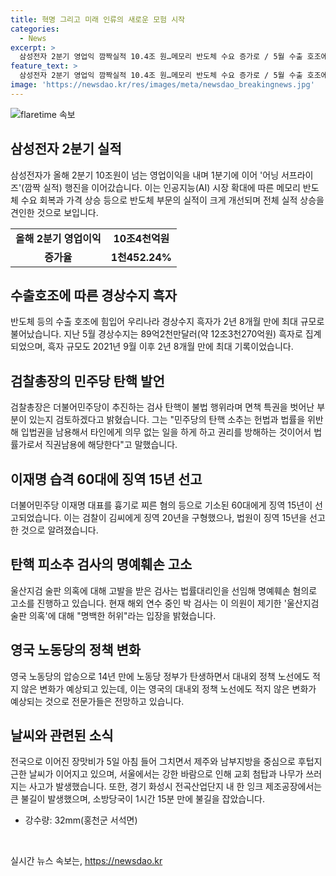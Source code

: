 ```yaml
---
title: 혁명 그리고 미래 인류의 새로운 모험 시작
categories:
  - News
excerpt: >
  삼성전자 2분기 영업익 깜짝실적 10.4조 원…메모리 반도체 수요 증가로 / 5월 수출 호조에 힘입어 2년8개월 만에 최대 규모 경상수지 흑자 / 검찰총장, 민주당 탄핵은 직권남용·명예훼손으로 위법성 검토 / 이재명 습격 60대에 징역 15년 선고 / 수원지검 부부장검사, 더불어민주당 의원을 명예훼손 고소 / 영국 노동당 정부 탄생으로 대내외 정책에 변화 예상 / 간밤 장맛비 지나고 후텁지근…서울 교회 첨탑 떨어져 40여세대 정전 / 이란 대통령 선거 결선투표…개혁·보수파 맞대결
feature_text: >
  삼성전자 2분기 영업익 깜짝실적 10.4조 원…메모리 반도체 수요 증가로 / 5월 수출 호조에 힘입어 2년8개월 만에 최대 규모 경상수지 흑자 / 검찰총장, 민주당 탄핵은 직권남용·명예훼손으로 위법성 검토 / 이재명 습격 60대에 징역 15년 선고 / 수원지검 부부장검사, 더불어민주당 의원을 명예훼손 고소 / 영국 노동당 정부 탄생으로 대내외 정책에 변화 예상 / 간밤 장맛비 지나고 후텁지근…서울 교회 첨탑 떨어져 40여세대 정전 / 이란 대통령 선거 결선투표…개혁·보수파 맞대결
image: 'https://newsdao.kr/res/images/meta/newsdao_breakingnews.jpg'
---
```


<p><img src="https://newsdao.kr/res/images/meta/newsdao_breakingnews.jpg" alt="flaretime 속보" /></p>

<h2 data-ke-size="size26">삼성전자 2분기 실적</h2>

<p data-ke-size="size16">삼성전자가 올해 2분기 10조원이 넘는 영업이익을 내며 1분기에 이어 '어닝 서프라이즈'(깜짝 실적) 행진을 이어갔습니다. 이는 인공지능(AI) 시장 확대에 따른 메모리 반도체 수요 회복과 가격 상승 등으로 반도체 부문의 실적이 크게 개선되며 전체 실적 상승을 견인한 것으로 보입니다.</p>

<table>
  <tbody>
    <tr>
      <td style="text-align: center; height: 17px;"><b>올해 2분기 영업이익</b></td>
      <td style="text-align: center; height: 17px;"><b>10조4천억원</b></td>
    </tr>
    <tr>
      <td style="text-align: center; height: 17px;"><b>증가율</b></td>
      <td style="text-align: center; height: 17px;"><b>1천452.24%</b></td>
    </tr>
  </tbody>
</table>

<h2 data-ke-size="size26">수출호조에 따른 경상수지 흑자</h2>

<p data-ke-size="size16">반도체 등의 수출 호조에 힘입어 우리나라 경상수지 흑자가 2년 8개월 만에 최대 규모로 불어났습니다. 지난 5월 경상수지는 89억2천만달러(약 12조3천270억원) 흑자로 집계되었으며, 흑자 규모도 2021년 9월 이후 2년 8개월 만에 최대 기록이었습니다.</p>

<h2 data-ke-size="size26">검찰총장의 민주당 탄핵 발언</h2>

<p data-ke-size="size16">검찰총장은 더불어민주당이 추진하는 검사 탄핵이 불법 행위라며 면책 특권을 벗어난 부분이 있는지 검토하겠다고 밝혔습니다. 그는 "민주당의 탄핵 소추는 헌법과 법률을 위반해 입법권을 남용해서 타인에게 의무 없는 일을 하게 하고 권리를 방해하는 것이어서 법률가로서 직권남용에 해당한다"고 말했습니다.</p>

<h2 data-ke-size="size26">이재명 습격 60대에 징역 15년 선고</h2>

<p data-ke-size="size16">더불어민주당 이재명 대표를 흉기로 찌른 혐의 등으로 기소된 60대에게 징역 15년이 선고되었습니다. 이는 검찰이 김씨에게 징역 20년을 구형했으나, 법원이 징역 15년을 선고한 것으로 알려졌습니다.</p>

<h2 data-ke-size="size26">탄핵 피소추 검사의 명예훼손 고소</h2>

<p data-ke-size="size16">울산지검 술판 의혹에 대해 고발을 받은 검사는 법률대리인을 선임해 명예훼손 혐의로 고소를 진행하고 있습니다. 현재 해외 연수 중인 박 검사는 이 의원이 제기한 '울산지검 술판 의혹'에 대해 "명백한 허위"라는 입장을 밝혔습니다.</p>

<h2 data-ke-size="size26">영국 노동당의 정책 변화</h2>

<p data-ke-size="size16">영국 노동당의 압승으로 14년 만에 노동당 정부가 탄생하면서 대내외 정책 노선에도 적지 않은 변화가 예상되고 있는데, 이는 영국의 대내외 정책 노선에도 적지 않은 변화가 예상되는 것으로 전문가들은 전망하고 있습니다.</p>

<h2 data-ke-size="size26">날씨와 관련된 소식</h2>

<p data-ke-size="size16">전국으로 이어진 장맛비가 5일 아침 들어 그치면서 제주와 남부지방을 중심으로 후텁지근한 날씨가 이어지고 있으며, 서울에서는 강한 바람으로 인해 교회 첨탑과 나무가 쓰러지는 사고가 발생했습니다. 또한, 경기 화성시 전곡산업단지 내 한 잉크 제조공장에서는 큰 불길이 발생했으며, 소방당국이 1시간 15분 만에 불길을 잡았습니다.</p>

<ul>
  <li>강수량: 32mm(홍천군 서석면)</li>
</ul>

<p data-ke-size="size16">&nbsp;</p>
실시간 뉴스 속보는, <a href="https://newsdao.kr" rel="dofollow">https://newsdao.kr</a>


